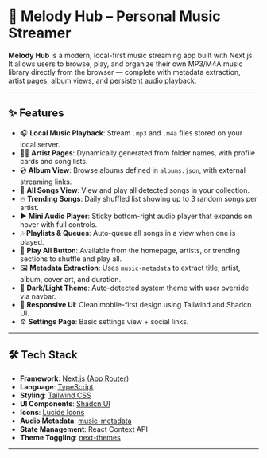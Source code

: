 # 🎵 Melody Hub – Personal Music Streamer

**Melody Hub** is a modern, local-first music streaming app built with Next.js. It allows users to browse, play, and organize their own MP3/M4A music library directly from the browser — complete with metadata extraction, artist pages, album views, and persistent audio playback.

---

## ✨ Features

- 🎧 **Local Music Playback**: Stream `.mp3` and `.m4a` files stored on your local server.
- 👨‍🎤 **Artist Pages**: Dynamically generated from folder names, with profile cards and song lists.
- 💿 **Album View**: Browse albums defined in `albums.json`, with external streaming links.
- 📃 **All Songs View**: View and play all detected songs in your collection.
- 🔥 **Trending Songs**: Daily shuffled list showing up to 3 random songs per artist.
- ▶️ **Mini Audio Player**: Sticky bottom-right audio player that expands on hover with full controls.
- 🎶 **Playlists & Queues**: Auto-queue all songs in a view when one is played.
- 🔀 **Play All Button**: Available from the homepage, artists, or trending sections to shuffle and play all.
- 🖼️ **Metadata Extraction**: Uses `music-metadata` to extract title, artist, album, cover art, and duration.
- 🌙 **Dark/Light Theme**: Auto-detected system theme with user override via navbar.
- 📱 **Responsive UI**: Clean mobile-first design using Tailwind and Shadcn UI.
- ⚙️ **Settings Page**: Basic settings view + social links.

---

## 🛠 Tech Stack

- **Framework**: [Next.js (App Router)](https://nextjs.org/)
- **Language**: [TypeScript](https://www.typescriptlang.org/)
- **Styling**: [Tailwind CSS](https://tailwindcss.com/)
- **UI Components**: [Shadcn UI](https://ui.shadcn.com/)
- **Icons**: [Lucide Icons](https://lucide.dev/)
- **Audio Metadata**: [music-metadata](https://github.com/Borewit/music-metadata-browser)
- **State Management**: React Context API
- **Theme Toggling**: [next-themes](https://github.com/pacocoursey/next-themes)

---

